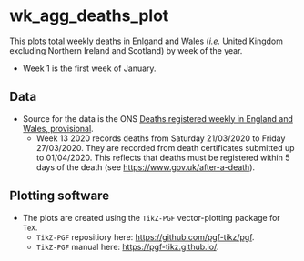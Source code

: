 # wk_agg_deaths_plot
This plots total weekly deaths in Enlgand and Wales (_i.e._ United Kingdom excluding Northern Ireland and Scotland) by week of the year.
* Week 1 is the first week of January.
## Data
* Source for the data is the ONS [Deaths registered weekly in England and Wales, provisional](https://www.ons.gov.uk/peoplepopulationandcommunity/birthsdeathsandmarriages/deaths/datasets/weeklyprovisionalfiguresondeathsregisteredinenglandandwales).
  * Week 13 2020 records deaths from Saturday 21/03/2020 to Friday 27/03/2020. They are recorded from death certificates submitted up to 01/04/2020. This reflects that deaths must be registered within 5 days of the death (see https://www.gov.uk/after-a-death).

## Plotting software
* The plots are created using the `TikZ-PGF` vector-plotting package for `TeX`. 
  * `TikZ-PGF` repositiory here: https://github.com/pgf-tikz/pgf.
  * `TikZ-PGF` manual here: https://pgf-tikz.github.io/.
